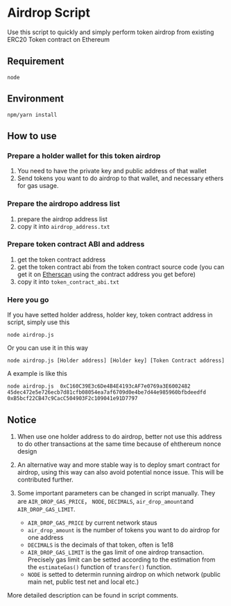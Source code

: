 # Airdrop Script 
Use this script to quickly and simply perform token airdrop from existing ERC20 Token contract on Ethereum
## Requirement
`node`

## Environment

`npm/yarn install`
## How to use

### Prepare a holder wallet for this token airdrop
1. You need to have the private key and public address of that wallet
2. Send tokens you want to do airdrop to that wallet, and necessary ethers for gas usage.

### Prepare the airdropo address list
1. prepare the airdrop address list
2. copy it into `airdrop_address.txt`

### Prepare token contract ABI and address
1. get the token contract address
2. get the token contract abi from the token contract source code (you can get it on [Etherscan](https://etherscan.io) using the contract address you get before)
3. copy it into `token_contract_abi.txt`

### Here you go
If you have setted holder address, holder key, token contract address in script, simply use this
```shell
node airdrop.js
```

Or you can use it in this way
```shell
node airdrop.js [Holder address] [Holder key] [Token Contract address]
```
A example is like this
```shell
node airdrop.js  0xC160C39E3c6De4B4E4193cAF7e0769a3E6002482 45dec472e5e726ecb7d81cfb08054ea7af6709d0e4be7d44e985960bfbdeedfd 0xB5bcf22CB47c9CacC504903F2c109041e91D7797
```
## Notice
1. When use one holder address to do airdrop, better not use this address to do other transactions at the same time because of ehthereum nonce design
2. An alternative way and more stable way is to deploy smart contract for airdrop, using this way can also avoid potential nonce issue. This will be contributed further. 
3. Some important parameters can be changed in script manually. They are `AIR_DROP_GAS_PRICE`， `NODE`, `DECIMALS`,  `air_drop_amount`and `AIR_DROP_GAS_LIMIT`.

	* `AIR_DROP_GAS_PRICE` by current network staus
	* `air_drop_amount` is the number of tokens you want to do airdrop for one address
	* `DECIMALS` is the decimals of that token, often is 1e18 
	* `AIR_DROP_GAS_LIMIT` is the gas limit of one airdrop transaction. Precisely gas limit can be setted according to the estimation from the `estimateGas()` function of `transfer()` function.
	* `NODE` is setted to determin running airdrop on which network	(public main net, public test net and local etc.)

More detailed description can be found in script comments.
